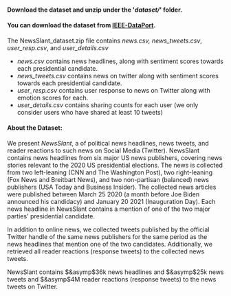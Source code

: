 #### Download the dataset and unzip under the '_dataset/_' folder.
#### You can download the dataset from [IEEE-DataPort](https://ieee-dataport.org/documents/newsslant). 

The NewsSlant_dataset.zip file contains *news.csv, news\_tweets.csv*, *user\_resp.csv*, and *user\_details.csv*
- *news.csv* contains news headlines, along with sentiment scores towards each presidential candidate.
- *news\_tweets.csv* contains news on twitter along with sentiment scores towards each presidential candidate.
- *user\_resp.csv* contains user response to news on Twitter along with emotion scores for each.
- *user\_details.csv* contains sharing counts for each user (we only consider users who have shared at least 10 tweets)

#### About the Dataset:

We present _NewsSlant_, a of political news headlines, news tweets, and reader reactions to such news on Social Media (Twitter). NewsSlant contains news headlines from six major US news publishers, covering news stories relevant to the 2020 US presidential elections. The news is collected from two left-leaning (CNN and The Washington Post), two right-leaning (Fox News and Breitbart News), and two non-partisan (balanced) news publishers (USA Today and Business Insider). The collected news articles were published between March 25 2020 (a month before Joe Biden announced his candidacy) and January 20 2021 (Inauguration Day). Each news headline in NewsSlant contains a mention of one of the two major parties' presidential candidate.

In addition to online news, we collected tweets published by the official Twitter handle of the same news publishers for the same period as the news headlines that mention one of the two candidates. Additionally, we retrieved all reader reactions (response tweets) to the collected news tweets.

NewsSlant contains $&asymp$36k news headlines and $&asymp$25k news tweets and $&asymp$4M reader reactions (response tweets) to the news tweets on Twitter.
